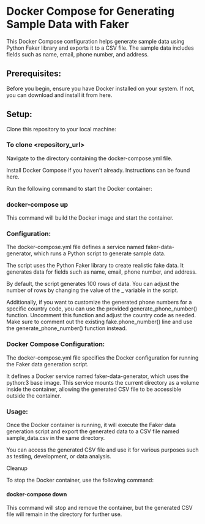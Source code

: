 # Docker Compose for Generating Sample Data with Faker
This Docker Compose configuration helps generate sample data using Python Faker library and exports it to a CSV file. The sample data includes fields such as name, email, phone number, and address.

## Prerequisites:
Before you begin, ensure you have Docker installed on your system. If not, you can download and install it from here.

## Setup:
Clone this repository to your local machine:


### To clone <repository_url>
Navigate to the directory containing the docker-compose.yml file.

Install Docker Compose if you haven't already. Instructions can be found here.

Run the following command to start the Docker container:

### docker-compose up

This command will build the Docker image and start the container.

### Configuration:

The docker-compose.yml file defines a service named faker-data-generator, which runs a Python script to generate sample data.

The script uses the Python Faker library to create realistic fake data. It generates data for fields such as name, email, phone number, and address.

By default, the script generates 100 rows of data. You can adjust the number of rows by changing the value of the _ variable in the script.

Additionally, if you want to customize the generated phone numbers for a specific country code, you can use the provided generate_phone_number() function. Uncomment this function and adjust the country code as needed. Make sure to comment out the existing fake.phone_number() line and use the generate_phone_number() function instead.

### Docker Compose Configuration:
The docker-compose.yml file specifies the Docker configuration for running the Faker data generation script.

It defines a Docker service named faker-data-generator, which uses the python:3 base image. This service mounts the current directory as a volume inside the container, allowing the generated CSV file to be accessible outside the container.

### Usage:
Once the Docker container is running, it will execute the Faker data generation script and export the generated data to a CSV file named sample_data.csv in the same directory.

You can access the generated CSV file and use it for various purposes such as testing, development, or data analysis.

Cleanup

To stop the Docker container, use the following command:
#### docker-compose down

This command will stop and remove the container, but the generated CSV file will remain in the directory for further use.
